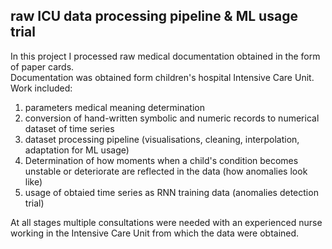 ## raw ICU data processing pipeline & ML usage trial

In this project I processed raw medical documentation obtained
in the form of paper cards.\
Documentation was obtained form children's hospital Intensive Care Unit.\
Work included:

1. parameters medical meaning determination
2. conversion of hand-written symbolic and numeric records to numerical dataset of time series
3. dataset processing pipeline (visualisations, cleaning, interpolation, adaptation for ML usage)
4. Determination of how moments when a child's condition becomes unstable
   or deteriorate are reflected in the data (how anomalies look like)
5. usage of obtaied time series as RNN training data (anomalies detection trial)

At all stages multiple consultations were needed with an experienced nurse
working in the Intensive Care Unit from which the data were obtained.

